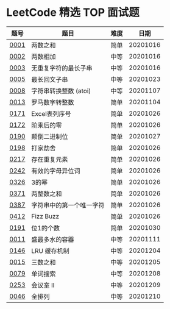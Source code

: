 # LeetCode 精选 TOP 面试题

|题号|题目|难度|日期|
|----|----|----|----|
|[0001](https://leetcode-cn.com/problems/two-sum/)|两数之和|简单|20201016|
|[0002](https://leetcode-cn.com/problems/add-two-numbers/)|两数相加|中等|20201016|
|[0003](https://leetcode-cn.com/problems/longest-substring-without-repeating-characters/)|无重复字符的最长子串|中等|20201016|
|[0005](https://leetcode-cn.com/problems/longest-palindromic-substring/)|最长回文子串|中等|20201023|
|[0008](https://leetcode-cn.com/problems/string-to-integer-atoi/)|字符串转换整数 (atoi)|中等|20201107|
|[0013](https://leetcode-cn.com/problems/roman-to-integer/)|罗马数字转整数|简单|20201104|
|[0171](https://leetcode-cn.com/problems/excel-sheet-column-number/)|Excel表列序号|简单|20201026|
|[0172](https://leetcode-cn.com/problems/factorial-trailing-zeroes/)|阶乘后的零|简单|20201026|
|[0190](https://leetcode-cn.com/problems/reverse-bits/)|颠倒二进制位|简单|20201027|
|[0198](https://leetcode-cn.com/problems/house-robber/)|打家劫舍|简单|20201026|
|[0217](https://leetcode-cn.com/problems/contains-duplicate/)|存在重复元素|简单|20201026|
|[0242](https://leetcode-cn.com/problems/valid-anagram/)|有效的字母异位词|简单|20201026|
|[0326](https://leetcode-cn.com/problems/power-of-three/)|3的幂|简单|20201026|
|[0371](https://leetcode-cn.com/problems/sum-of-two-integers/)|两整数之和|简单|20201026|
|[0387](https://leetcode-cn.com/problems/first-unique-character-in-a-string/)|字符串中的第一个唯一字符|简单|20201026|
|[0412](https://leetcode-cn.com/problems/fizz-buzz/)|Fizz Buzz|简单|20201026|
|[0191](https://leetcode-cn.com/problems/number-of-1-bits/)|位1的个数|简单|20201030|
|[0011](https://leetcode-cn.com/problems/container-with-most-water/)|盛最多水的容器|中等|20201111|
|[0146](https://leetcode-cn.com/problems/lru-cache/)|LRU 缓存机制|中等|20201204|
|[0015](https://leetcode-cn.com/problems/3sum/)|三数之和|中等|20201205|
|[0079](https://leetcode-cn.com/problems/word-search/)|单词搜索|中等|20201208|
|[0253](https://leetcode-cn.com/problems/meeting-rooms-ii/)|会议室 II|中等|20201209|
|[0046](https://leetcode-cn.com/problems/permutations/)|全排列|中等|20201210|